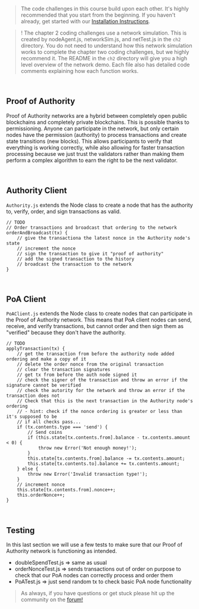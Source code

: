 > The code challenges in this course build upon each other. It's highly recommended that you start from the beginning. If you haven't already, get started with our [Installation Instructions](https://www.burrrata.ch/ces-website/docs/en/sync/dev-env-setup).

> ! The chapter 2 coding challenges use a network simulation. This is created by nodeAgent.js, networkSim.js, and netTest.js in the `ch2` directory. You do not need to understand how this network simulation works to complete the chapter two coding challenges, but we highly recommend it. The README in the `ch2` directory will give you a high level overview of the network demo. Each file also has detailed code comments explaining how each function works.

<br />

## Proof of Authority

Proof of Authority networks are a hybrid between completely open public blockchains and completely private blockchains. This is possible thanks to permissioning. Anyone can participate in the network, but only certain nodes have the permission (authority) to process transactions and create state transitions (new blocks). This allows participants to verify that everything is working correctly, while also allowing for faster transaction processing because we just trust the validators rather than making them perform a complex algorithm to earn the right to be the next validator.

<br />

## Authority Client

`Authority.js` extends the Node class to create a node that has the authority to, verify, order, and sign transactions as valid.
```
// TODO
// Order transactions and broadcast that ordering to the network
orderAndBroadcast(tx) {
	// give the transactiona the latest nonce in the Authority node's state
	// increment the nonce
	// sign the transaction to give it "proof of authority"
	// add the signed transaction to the history
	// broadcast the transaction to the network
}
```

<br />

## PoA Client

`PoAClient.js` extends the Node class to create nodes that can participate in the Proof of Authority network. This means that PoA client nodes can send, receive, and verify transactions, but cannot order and then sign them as "verified" because they don't have the authority.
```
// TODO
applyTransaction(tx) {
	// get the transaction from before the authority node added ordering and make a copy of it
	// delete the order nonce from the original transaction
	// clear the transaction signatures
	// get tx from before the auth node signed it
	// check the signer of the transaction and throw an error if the signature cannot be verified
	// check the autority for the network and throw an error if the transaction does not
	// Check that this is the next transaction in the Authority node's ordering
	// - hint: check if the nonce ordering is greater or less than it's supposed to be
	// if all checks pass...
	if (tx.contents.type === 'send') {
		// Send coins
		if (this.state[tx.contents.from].balance - tx.contents.amount < 0) {
			throw new Error('Not enough money!');
		}
		this.state[tx.contents.from].balance -= tx.contents.amount;
		this.state[tx.contents.to].balance += tx.contents.amount;
	} else {
		throw new Error('Invalid transaction type!');
	}
	// increment nonce
	this.state[tx.contents.from].nonce++;
	this.orderNonce++;
}
```

<br />

## Testing

In this last section we will use a few tests to make sure that our Proof of Authority network is functioning as intended.
- doubleSpendTest.js => same as usual
- orderNonceTest.js => sends transactions out of order on purpose to check that our PoA nodes can correctly process and order them
- PoATest.js => just send random tx to check basic PoA node functionality

> As always, if you have questions or get stuck please hit up the community on the [forum!](https://forum.cryptoeconomics.study)

